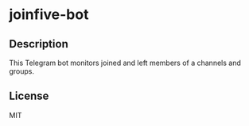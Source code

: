 # joinfive-bot

## Description
This Telegram bot monitors joined and left members of a channels and groups.

## License
MIT
